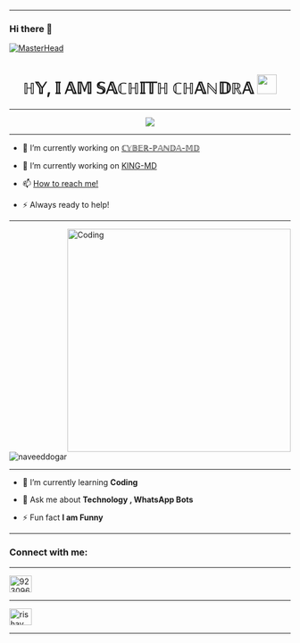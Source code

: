 
---
### Hi there 👋
[![MasterHead](https://telegra.ph/sachith-01-31)](https://github.com/sachiya9967bx)

<h1 align="center"><b>ℍ𝕐, 𝕀 𝔸𝕄 𝕊𝔸ℂℍ𝕀𝕋ℍ ℂℍ𝔸ℕ𝔻ℝ𝔸 </b><img src="https://media.giphy.com/media/hvRJCLFzcasrR4ia7z/giphy.gif" width="35"></h1>

---

<p align="center">
  <a href="https://github.com/DenverCoder1/readme-typing-svg"><img src="https://readme-typing-svg.herokuapp.com?font=Time+New+Roman&color=cyan&size=25&center=true&vCenter=true&width=600&height=100&lines=Assalamu+O+Alaikum.&hearts;++;A+Passionate+Front-End+Developer,;Engineering+Student,;My+Hobby+Is+Coding,;Active+Learner/Researcher..<3"></a>
</p>

---

- 🔭 I’m currently working on [ℂ𝕐𝔹𝔼ℝ-ℙ𝔸ℕ𝔻𝔸-𝕄𝔻](https://github.com/naveeddogar/KING-MD)

- 🔭 I’m currently working on [KING-MD](https://github.com/naveeddogar/KING-MD)

- 📫 [How to reach me!](https://github.com/naveeddogar/naveeddogar/blob/main/README.md#-how-to-reach-me)

- ⚡ Always ready to help!

---


<img align="right" alt="Coding" width="400" src="https://cdn.dribbble.com/users/1162077/screenshots/3848914/programmer.gif">

<p align="left"> <img src="https://komarev.com/ghpvc/?username=naveeddogar&label=Profile%20views&color=0e75b6&style=flat" alt="naveeddogar" /> </p>

---

- 🌱 I’m currently learning **Coding**

- 💬 Ask me about **Technology , WhatsApp Bots**


- ⚡ Fun fact **I am Funny**

---

<h3 align="left">Connect with me:</h3>

<p align="left">
  
---
<a href="http://wa.me/+923096566451" target="blank"><img align="center" src="https://raw.githubusercontent.com/rahuldkjain/github-profile-readme-generator/master/src/images/icons/Social/whatsapp.svg" alt="923096566451" height="30" width="40" /></a>

---

<a href="https://youtube.com/@TechnicalNaveedOfficial" target="blank"><img align="center" src="https://raw.githubusercontent.com/rahuldkjain/github-profile-readme-generator/master/src/images/icons/Social/youtube.svg" alt="rishav chanda" height="30" width="40" /></a>

---
